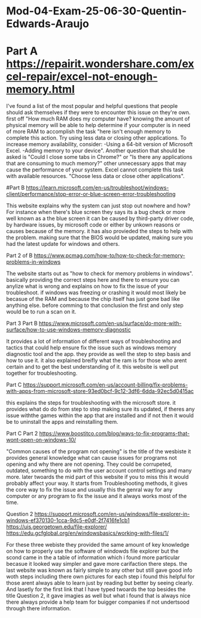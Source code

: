 # Mod-04-Exam-25-06-30-Quentin-Edwards-Araujo

# Part A   https://repairit.wondershare.com/excel-repair/excel-not-enough-memory.html

I've found a list of the most popular and helpful questions that people should ask themselves if they were to encounter this issue on they're own. first off "How much RAM does my computer have? knowing the amount of physical memory will be able to help determine if your computer is in need of more RAM to accomplish the task "here isn't enough memory to complete this action. Try using less data or closing other applications. To increase memory availability, consider:
-Using a 64-bit version of Microsoft Excel.
-Adding memory to your device". Another question that should be asked is "Could I close some tabs in Chrome?" or "Is there any applications that are consuming to much memory?" other unnecessary apps that may cause the performance of your system. Excel cannot complete this task with available resources. "Choose less data or close other applications".



#Part B  https://learn.microsoft.com/en-us/troubleshoot/windows-client/performance/stop-error-or-blue-screen-error-troubleshooting

This website explains why the system can just stop out nowhere and how? For instance when there's blue screen they says its a bug check or more well known as a the blue screen it can be caused by third-party driver code, by hardware issues, by microsoft code or either by unkown reasons or causes because of the memory. it has also provieded the steps to help with the problem. making sure that the BIOS would be updated, making sure you had the latest update for windows and others.

Part 2 of B  https://www.pcmag.com/how-to/how-to-check-for-memory-problems-in-windows

The website starts out as "how to check for memory problems in windows". basically providing the correct steps here and there to ensure you can anylize what is wrong and explains on how to fix the issue of your troubleshoot. if windows was freezing or crashing it would most likely be becasue of the RAM and because the chip itself has just gone bad like anything else. before comming to that conclusion the first and only step would be to run a scan on it. 

Part 3 Part B  https://www.microsoft.com/en-us/surface/do-more-with-surface/how-to-use-windows-memory-diagnostic

It provides a lot of information of different ways of troubleshooting and tactics that could help ensure fix the issue such as windows memory diagnostic tool and the app. they provide as well the step to step basis and how to use it. it also explained breifly what the ram is for those who arent certain and to get the best understanding of it. this website is well put together  for troubleshooting.

Part C  https://support.microsoft.com/en-us/account-billing/fix-problems-with-apps-from-microsoft-store-93ed0bcf-9c12-3df6-6dda-92ec5d0415ac

this explains the steps for troubleshooting with the microsoft store. it provides what do do from step to step making sure its updated, if theres any issue withthe games within the app that are installed and if not then it would be to uninstall the apps and reinstalling them.

Part C Part 2  https://www.boostitco.com/blog/ways-to-fix-programs-that-wont-open-on-windows-10/

"Common causes of the program not opening" is the title of the wesbiste it provides general knowledge what can cause issues for programs not opening and why there are not opening. They could be corrupeted, outdated, something to do with the user account control settings and many more. later twoards the mid part of this website if you to miss this it would probably affect your way. It starts from Troubleshooting methods, it gives the core way to fix the issue and usually this the genral way for any computer or any program to fix the issue and it always works most of the time.


Question 2  https://support.microsoft.com/en-us/windows/file-explorer-in-windows-ef370130-1cca-9dc5-e0df-2f7416fe1cb1
https://uis.georgetown.edu/file-explorer/
https://edu.gcfglobal.org/en/windowsbasics/working-with-files/1/

For these three webiste they provided the same amount of key knowledge on how to properly use the software of windowds file explorer but the scond came in the a table of information which i found more particular becasue it looked way simpler and gave more carifaction there steps. the last website was known as fairly simple to any other but still gave good info woth steps including there own pictures for each step i found this helpful for those arent always able to learn just by reading but better by seeing clearly. And lasetly for the first link that I have typed twoards the top besides the title Question 2, it gave imagies as well but what i found that is always nice there always provide a help team for buigger companies if not undertsood through there information.
